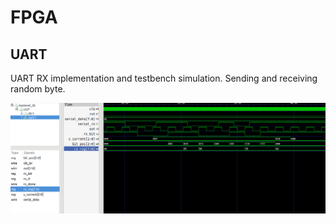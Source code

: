 # FPGA

## UART  
UART RX implementation and testbench simulation. Sending and receiving random byte.

![UART testbench simulation](img/uarttb.png)
